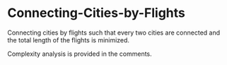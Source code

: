 # Connecting-Cities-by-Flights
Connecting cities by flights such that every two cities are connected and the total length of the flights is minimized.

Complexity analysis is provided in the comments.

